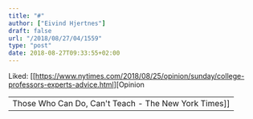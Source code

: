 ```yaml
---
title: "#"
author: ["Eivind Hjertnes"]
draft: false
url: "/2018/08/27/04/1559"
type: "post"
date: 2018-08-27T09:33:55+02:00
---
```


Liked:
[[<https://www.nytimes.com/2018/08/25/opinion/sunday/college-professors-experts-advice.html>][Opinion

|                                                      |
|------------------------------------------------------|
| Those Who Can Do, Can't Teach - The New York Times]] |
